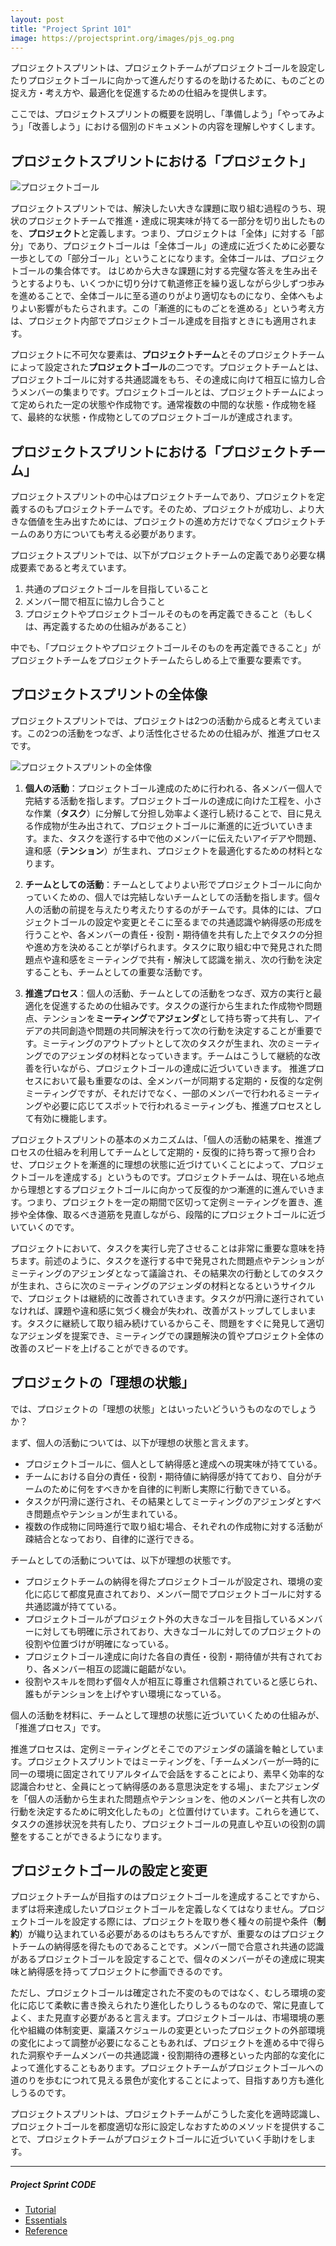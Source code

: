 ```yaml
---
layout: post
title: "Project Sprint 101"
image: https://projectsprint.org/images/pjs_og.png
---
```


プロジェクトスプリントは、プロジェクトチームがプロジェクトゴールを設定したりプロジェクトゴールに向かって進んだりするのを助けるために、ものごとの捉え方・考え方や、最適化を促進するための仕組みを提供します。

ここでは、プロジェクトスプリントの概要を説明し、「準備しよう」「やってみよう」「改善しよう」における個別のドキュメントの内容を理解しやすくします。

## プロジェクトスプリントにおける「プロジェクト」

![プロジェクトゴール](/ja/images/projectgoal.png)

プロジェクトスプリントでは、解決したい大きな課題に取り組む過程のうち、現状のプロジェクトチームで推進・達成に現実味が持てる一部分を切り出したものを、**プロジェクト**と定義します。つまり、プロジェクトは「全体」に対する「部分」であり、プロジェクトゴールは「全体ゴール」の達成に近づくために必要な一歩としての「部分ゴール」ということになります。全体ゴールは、プロジェクトゴールの集合体です。
はじめから大きな課題に対する完璧な答えを生み出そうとするよりも、いくつかに切り分けて軌道修正を繰り返しながら少しずつ歩みを進めることで、全体ゴールに至る道のりがより適切なものになり、全体へもよりよい影響がもたらされます。この「漸進的にものごとを進める」という考え方は、プロジェクト内部でプロジェクトゴール達成を目指すときにも適用されます。

プロジェクトに不可欠な要素は、**プロジェクトチーム**とそのプロジェクトチームによって設定された**プロジェクトゴール**の二つです。プロジェクトチームとは、プロジェクトゴールに対する共通認識をもち、その達成に向けて相互に協力し合うメンバーの集まりです。プロジェクトゴールとは、プロジェクトチームによって定められた一定の状態や作成物です。通常複数の中間的な状態・作成物を経て、最終的な状態・作成物としてのプロジェクトゴールが達成されます。

## プロジェクトスプリントにおける「プロジェクトチーム」

プロジェクトスプリントの中心はプロジェクトチームであり、プロジェクトを定義するのもプロジェクトチームです。そのため、プロジェクトが成功し、より大きな価値を生み出すためには、プロジェクトの進め方だけでなくプロジェクトチームのあり方についても考える必要があります。

プロジェクトスプリントでは、以下がプロジェクトチームの定義であり必要な構成要素であると考えています。

1. 共通のプロジェクトゴールを目指していること
2. メンバー間で相互に協力し合うこと
3. プロジェクトやプロジェクトゴールそのものを再定義できること（もしくは、再定義するための仕組みがあること）

中でも、「プロジェクトやプロジェクトゴールそのものを再定義できること」がプロジェクトチームをプロジェクトチームたらしめる上で重要な要素です。

## プロジェクトスプリントの全体像

プロジェクトスプリントでは、プロジェクトは2つの活動から成ると考えています。この2つの活動をつなぎ、より活性化させるための仕組みが、推進プロセスです。

![プロジェクトスプリントの全体像](/ja/images/basic.png)

1. **個人の活動**：プロジェクトゴール達成のために行われる、各メンバー個人で完結する活動を指します。プロジェクトゴールの達成に向けた工程を、小さな作業（**タスク**）に分解して分担し効率よく遂行し続けることで、目に見える作成物が生み出されて、プロジェクトゴールに漸進的に近づいていきます。また、タスクを遂行する中で他のメンバーに伝えたいアイデアや問題、違和感（**テンション**）が生まれ、プロジェクトを最適化するための材料となります。
2. **チームとしての活動**：チームとしてよりよい形でプロジェクトゴールに向かっていくための、個人では完結しないチームとしての活動を指します。個々人の活動の前提を与えたり考えたりするのがチームです。具体的には、プロジェクトゴールの設定や変更とそこに至るまでの共通認識や納得感の形成を行うことや、各メンバーの責任・役割・期待値を共有した上でタスクの分担や進め方を決めることが挙げられます。タスクに取り組む中で発見された問題点や違和感をミーティングで共有・解決して認識を揃え、次の行動を決定することも、チームとしての重要な活動です。

3. **推進プロセス**：個人の活動、チームとしての活動をつなぎ、双方の実行と最適化を促進するための仕組みです。タスクの遂行から生まれた作成物や問題点、テンションを**ミーティング**で**アジェンダ**として持ち寄って共有し、アイデアの共同創造や問題の共同解決を行って次の行動を決定することが重要です。ミーティングのアウトプットとして次のタスクが生まれ、次のミーティングでのアジェンダの材料となっていきます。チームはこうして継続的な改善を行いながら、プロジェクトゴールの達成に近づいていきます。
推進プロセスにおいて最も重要なのは、全メンバーが同期する定期的・反復的な定例ミーティングですが、それだけでなく、一部のメンバーで行われるミーティングや必要に応じてスポットで行われるミーティングも、推進プロセスとして有効に機能します。

プロジェクトスプリントの基本のメカニズムは、「個人の活動の結果を、推進プロセスの仕組みを利用してチームとして定期的・反復的に持ち寄って擦り合わせ、プロジェクトを漸進的に理想の状態に近づけていくことによって、プロジェクトゴールを達成する」というものです。プロジェクトチームは、現在いる地点から理想とするプロジェクトゴールに向かって反復的かつ漸進的に進んでいきます。つまり、プロジェクトを一定の期間で区切って定例ミーティングを置き、進捗や全体像、取るべき道筋を見直しながら、段階的にプロジェクトゴールに近づいていくのです。

プロジェクトにおいて、タスクを実行し完了させることは非常に重要な意味を持ちます。前述のように、タスクを遂行する中で発見された問題点やテンションがミーティングのアジェンダとなって議論され、その結果次の行動としてのタスクが生まれ、さらに次のミーティングのアジェンダの材料となるというサイクルで、プロジェクトは継続的に改善されていきます。タスクが円滑に遂行されていなければ、課題や違和感に気づく機会が失われ、改善がストップしてしまいます。タスクに継続して取り組み続けているからこそ、問題をすぐに発見して適切なアジェンダを提案でき、ミーティングでの課題解決の質やプロジェクト全体の改善のスピードを上げることができるのです。

## プロジェクトの「理想の状態」

では、プロジェクトの「理想の状態」とはいったいどういうものなのでしょうか？

まず、個人の活動については、以下が理想の状態と言えます。
- プロジェクトゴールに、個人として納得感と達成への現実味が持てている。
- チームにおける自分の責任・役割・期待値に納得感が持てており、自分がチームのために何をすべきかを自律的に判断し実際に行動できている。
- タスクが円滑に遂行され、その結果としてミーティングのアジェンダとすべき問題点やテンションが生まれている。
- 複数の作成物に同時進行で取り組む場合、それぞれの作成物に対する活動が疎結合となっており、自律的に遂行できる。

チームとしての活動については、以下が理想の状態です。
- プロジェクトチームの納得を得たプロジェクトゴールが設定され、環境の変化に応じて都度見直されており、メンバー間でプロジェクトゴールに対する共通認識が持てている。
- プロジェクトゴールがプロジェクト外の大きなゴールを目指しているメンバーに対しても明確に示されており、大きなゴールに対してのプロジェクトの役割や位置づけが明確になっている。
- プロジェクトゴール達成に向けた各自の責任・役割・期待値が共有されており、各メンバー相互の認識に齟齬がない。
- 役割やスキルを問わず個々人が相互に尊重され信頼されていると感じられ、誰もがテンションを上げやすい環境になっている。

個人の活動を材料に、チームとして理想の状態に近づいていくための仕組みが、「推進プロセス」です。

推進プロセスは、定例ミーティングとそこでのアジェンダの議論を軸としています。プロジェクトスプリントではミーティングを、「チームメンバーが一時的に同一の環境に固定されてリアルタイムで会話をすることにより、素早く効率的な認識合わせと、全員にとって納得感のある意思決定をする場」、またアジェンダを「個人の活動から生まれた問題点やテンションを、他のメンバーと共有し次の行動を決定するために明文化したもの」と位置付けています。これらを通じて、タスクの進捗状況を共有したり、プロジェクトゴールの見直しや互いの役割の調整をすることができるようになります。

## プロジェクトゴールの設定と変更

プロジェクトチームが目指すのはプロジェクトゴールを達成することですから、まずは将来達成したいプロジェクトゴールを定義しなくてはなりません。プロジェクトゴールを設定する際には、プロジェクトを取り巻く種々の前提や条件（**制約**）が織り込まれている必要があるのはもちろんですが、重要なのはプロジェクトチームの納得感を得たものであることです。メンバー間で合意され共通の認識があるプロジェクトゴールを設定することで、個々のメンバーがその達成に現実味と納得感を持ってプロジェクトに参画できるのです。

ただし、プロジェクトゴールは確定された不変のものではなく、むしろ環境の変化に応じて柔軟に書き換えられたり進化したりしうるものなので、常に見直してよく、また見直す必要があると言えます。プロジェクトゴールは、市場環境の悪化や組織の体制変更、稟議スケジュールの変更といったプロジェクトの外部環境の変化によって調整が必要になることもあれば、プロジェクトを進める中で得られた洞察やチームメンバーの共通認識・役割期待の遷移といった内部的な変化によって進化することもあります。プロジェクトチームがプロジェクトゴールへの道のりを歩むにつれて見える景色が変化することによって、目指すあり方も進化しうるのです。

プロジェクトスプリントは、プロジェクトチームがこうした変化を適時認識し、プロジェクトゴールを都度適切な形に設定しなおすためのメソッドを提供することで、プロジェクトチームがプロジェクトゴールに近づいていく手助けをします。

---

##### Project Sprint CODE
- [Tutorial](../tutorial/index.md)
- [Essentials](../essentials.md)
- [Reference](../reference.md)
